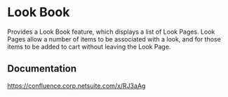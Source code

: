 # Look Book
Provides a Look Book feature, which displays a list of Look Pages. Look Pages allow a number of items to be associated with a look, and for those items to be added to cart without leaving the Look Page.

## Documentation
https://confluence.corp.netsuite.com/x/RJ3aAg
